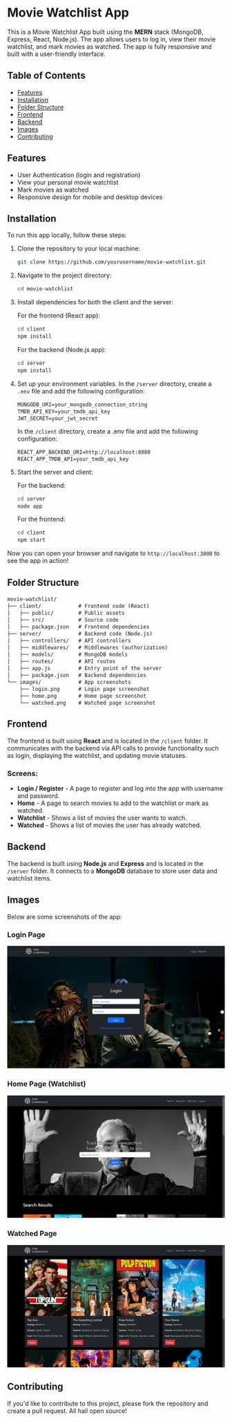 # Movie Watchlist App

This is a Movie Watchlist App built using the **MERN** stack (MongoDB, Express, React, Node.js). The app allows users to log in, view their movie watchlist, and mark movies as watched. The app is fully responsive and built with a user-friendly interface.

## Table of Contents

- [Features](#features)
- [Installation](#installation)
- [Folder Structure](#folder-structure)
- [Frontend](#frontend)
- [Backend](#backend)
- [Images](#images)
- [Contributing](#contributing)

## Features

- User Authentication (login and registration)
- View your personal movie watchlist
- Mark movies as watched
- Responsive design for mobile and desktop devices

## Installation

To run this app locally, follow these steps:

1. Clone the repository to your local machine:
   ```bash
   git clone https://github.com/yourusername/movie-watchlist.git
   ```

2. Navigate to the project directory:
   ```bash
   cd movie-watchlist
   ```

3. Install dependencies for both the client and the server:

   For the frontend (React app):
   ```bash
   cd client
   npm install
   ```

   For the backend (Node.js app):
   ```bash
   cd server
   npm install
   ```

4. Set up your environment variables. In the `/server` directory, create a `.env` file and add the following configuration:
   ```env
   MONGODB_URI=your_mongodb_connection_string
   TMDB_API_KEY=your_tmdb_api_key
   JWT_SECRET=your_jwt_secret
   ```
   In the `/client` directory, create a .env file and add the following configuration:
   ```env
   REACT_APP_BACKEND_URI=http://localhost:8080
   REACT_APP_TMDB_API=your_tmdb_api_key
   ```

5. Start the server and client:

   For the backend:
   ```bash
   cd server
   node app
   ```

   For the frontend:
   ```bash
   cd client
   npm start
   ```

Now you can open your browser and navigate to `http://localhost:3000` to see the app in action!

## Folder Structure

```
movie-watchlist/
├── client/            # Frontend code (React)
│   ├── public/        # Public assets
│   ├── src/           # Source code
│   ├── package.json   # Frontend dependencies
├── server/            # Backend code (Node.js)
│   ├── controllers/   # API controllers
│   ├── middlewares/   # Middlewares (authorization)
│   ├── models/        # MongoDB models
│   ├── routes/        # API routes
│   ├── app.js         # Entry point of the server
│   ├── package.json   # Backend dependencies
└── images/            # App screenshots
    ├── login.png      # Login page screenshot
    ├── home.png       # Home page screenshot
    └── watched.png    # Watched page screenshot
```

## Frontend

The frontend is built using **React** and is located in the `/client` folder. It communicates with the backend via API calls to provide functionality such as login, displaying the watchlist, and updating movie statuses.

### Screens:
- **Login / Register** - A page to register and log into the app with username and password.
- **Home** - A page to search movies to add to the watchlist or mark as watched.
- **Watchlist** - Shows a list of movies the user wants to watch.
- **Watched** - Shows a list of movies the user has already watched.

## Backend

The backend is built using **Node.js** and **Express** and is located in the `/server` folder. It connects to a **MongoDB** database to store user data and watchlist items.

## Images

Below are some screenshots of the app:

### Login Page

![Login Page](images/login.png)

### Home Page (Watchlist)

![Home Page](images/home.png)

### Watched Page

![Watched Page](images/watched.png)

## Contributing

If you'd like to contribute to this project, please fork the repository and create a pull request. All hail open source!